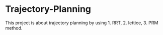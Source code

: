 # Trajectory-Planning
This project is about trajectory planning by using 1. RRT, 2. lettice, 3. PRM method.
